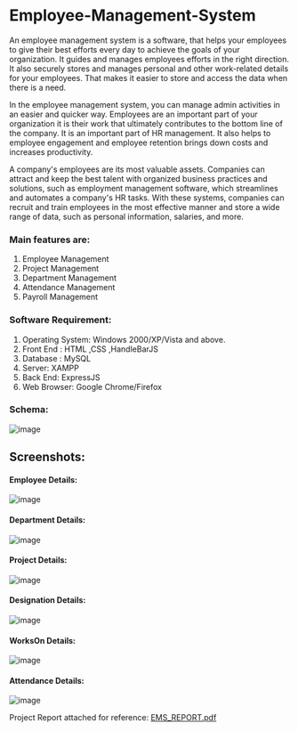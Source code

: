 # Employee-Management-System

An employee management system is a software, that helps your employees to give their best efforts every 
day to achieve the goals of your organization. It guides and manages employees efforts in the right 
direction. It also securely stores and manages personal and other work-related details for your employees. 
That makes it easier to store and access the data when there is a need.

In the employee management system, you can manage admin activities in an easier and quicker way. 
Employees are an important part of your organization it is their work that ultimately contributes to the 
bottom line of the company. It is an important part of HR management. It also helps to employee 
engagement and employee retention brings down costs and increases productivity.

A company's employees are its most valuable assets. Companies can attract and keep the best talent with 
organized business practices and solutions, such as employment management software, which streamlines 
and automates a company's HR tasks. With these systems, companies can recruit and train employees in 
the most effective manner and store a wide range of data, such as personal information, salaries, and more.

### Main features are:
1. Employee Management
2. Project Management
3. Department Management
4. Attendance Management
5. Payroll Management

### Software Requirement:
1. Operating System: Windows 2000/XP/Vista and above.
2. Front End : HTML ,CSS ,HandleBarJS
3. Database : MySQL
4. Server: XAMPP
5. Back End: ExpressJS
6. Web Browser: Google Chrome/Firefox

### Schema:

![image](https://user-images.githubusercontent.com/69753061/186017989-dd421270-bc84-413c-ad2a-4fade6a4a8bd.png)

## Screenshots:

#### Employee Details:

![image](https://user-images.githubusercontent.com/69753061/186018121-bdc84fb4-4f5c-47ac-b671-572717469f27.png)

#### Department Details:

![image](https://user-images.githubusercontent.com/69753061/186018147-6ab56aa3-999d-4ade-8d85-17170e79bef5.png)

#### Project Details:

![image](https://user-images.githubusercontent.com/69753061/186018165-acd121cd-e5ca-4097-a1ac-85ccf98181e2.png)

#### Designation Details:

![image](https://user-images.githubusercontent.com/69753061/186018178-59c2a07d-ed21-45b5-a10c-d34a9a62649c.png)

#### WorksOn Details:

![image](https://user-images.githubusercontent.com/69753061/186018198-207c25be-45df-48d1-af9d-b1b37a2219db.png)

#### Attendance Details:

![image](https://user-images.githubusercontent.com/69753061/186018255-5c80a1f5-9eeb-47dd-ac01-34f3a3dcaa8f.png)


Project Report attached for reference: 
[EMS_REPORT.pdf](https://github.com/luqmaan11/Employee-Management-System/files/9397600/EMS_REPORT.pdf)

